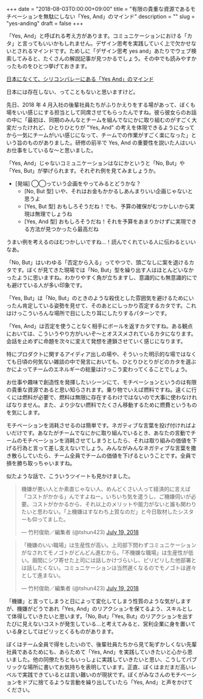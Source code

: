 +++
date = "2018-08-03T0:00:00+09:00"
title = "有限の貴重な資源であるモチベーションを無駄にしない「Yes, And」のマインド"
description = ""
slug = "yes-anding"
draft = false
+++

「Yes, And」と呼ばれる考え方があります。コミュニケーションにおける「カタ」と言ってもいいかもしれません。デザイン思考を実践していく上で欠かせないとされるマインドです。ためしに「デザイン思考 yes and」あたりでウェブ検索してみると、たくさんの解説記事が見つかるでしょう。その中でも読みやすかったものをひとつ挙げておきます。

<a href="https://forbesjapan.com/articles/detail/20928" title="日本になくて、シリコンバレーにある「Yes And」のマインド">日本になくて、シリコンバレーにある「Yes And」のマインド</a>

日本には存在しない、ってこともないと思いますけど。

先日、2018 年 4 月入社の後輩社員たちがふりかえりをする場があって、ぼくも場をいい感じにする担当として同席させてもらったんですね。彼ら彼女らのお話の中に「最初は、同期のみんなとチームを組んでなにかに取り組むのがすごく大変だったけれど、ひとりひとりが "Yes, And" の考えを体現できるようになってから一気にチームがいい感じになって、チームでの作業がすごく楽になった」という旨のものがありました。研修の前半で Yes, And の重要性を説いた人はいいお仕事をしているな〜と思いました。

「Yes, And」じゃないコミュニケーションはなにかというと「No, But」や「Yes, But」が挙げられます。それぞれ例を見てみましょうか。

- [発端] ◯◯っていう企画をやってみるとどうかな？
  - [No, But 型] いや、それはお金もかかるしあんまりいい企画じゃないと思うよ
  - [Yes, But 型] おもしろそうだね！でも、予算の確保がむつかしいから実現は無理でしょうね
  - [Yes, And 型] おもしろそうだね！それを予算をあまりかけずに実現できる方法が見つかったら最高だね

うまい例を考えるのはむつかしいですね…！読んでくれている人に伝わるといいなあ。

「No, But」はいわゆる「否定から入る」ってやつで、頭ごなしに案を退けるカタです。ぼくが見てきた現場では「No, But」型を繰り出す人はほとんどいなかったように思いますね。わかりやすく角が立ちますし、意識的にも無意識的にでも避けている人が多い印象です。

「Yes, But」は「No, But」のときのような殺伐とした雰囲気を避けるためにいったん肯定している姿勢を見せて、そのあとにしっかり否定するカタです。これはけっこういろんな場所で目にしたり耳にしたりするパターンです。

「Yes, And」は否定を使うことなく相手にボールを返すカタですね。ある観点においては、こういうやり方がいいぞ〜とオススメされているカタになります。会話を止めずに命題を次々に変えて発想を連鎖させていく感じになります。

特にプロダクトに関するアイディア出しの場や、そういった明示的な場ではなくても日頃の何気ない雑談の中で発言においても、ひとりひとりがどのカタを選ぶかによってチームのエネルギーの総量はけっこう変わってくることでしょう。

お仕事や趣味で創造性を発揮したいシーンにて、モチベーションというのは有限の貴重な資源であると思い知らされます。乗り物でいえば燃料ですね。遠くに行くには燃料が必要で、燃料は無限に存在するわけではないので大事に使わなければなりません。また、より少ない燃料でたくさん移動するために燃費というものを気にします。

モチベーションを消耗させるのは簡単です。ネガティブな言葉を投げ付ければよいだけです。あなたがチームでなにかに取り組んでいるとき、あなたの言動でチームのモチベーションを消耗させてしまうとしたら、それは取り組みの価値を下げる行為と言って差し支えないでしょう。みんながみんなネガティブな言葉を撒き散らしていたら、チーム全員でチームの価値を下げるということです。全員で損を勝ち取っちゃいますね。

似たような話で、こういうツイートも見かけました。

<blockquote class="twitter-tweet" data-lang="en"><p lang="ja" dir="ltr">機嫌が悪い人とか素直じゃない人、めんどくさい人って経済的に言えば「コストがかかる」んですよねー。いちいち気を遣うし、ご機嫌伺いが必要。コストがかかるから、それ以上のメリットや能力がないと誰も関わりたいと思わない。「上機嫌はすなわち上質なのだ」と今日取材したシスターも仰ってました。</p>&mdash; 竹村俊助／編集者 (@tshun423) <a href="https://twitter.com/tshun423/status/1019797057836498944?ref_src=twsrc%5Etfw">July 19, 2018</a></blockquote>

<blockquote class="twitter-tweet" data-conversation="none" data-lang="en"><p lang="ja" dir="ltr">「機嫌のいい職場」は生産性が高い。上司部下問わずコミュニケーションがなされてモノゴトがどんどん進むから。「不機嫌な職場」は生産性が低い。眉間にシワ寄せた上司には話しかけづらいし、ピリピリした他部署とは話したくない。コミュニケーションは当然遅くなるのでモノゴトは遅々として進まない。</p>&mdash; 竹村俊助／編集者 (@tshun423) <a href="https://twitter.com/tshun423/status/1019920998194278401?ref_src=twsrc%5Etfw">July 19, 2018</a></blockquote>

「機嫌」と言ってしまうと日によって変化してしまう性質のような気がしますが、機嫌がどうであれ「Yes, And」のリアクションを保てるよう、スキルとして体得していきたいと思います。「No, But」「Yes, But」のリアクションを出すたびに見えないコストが発生している…と考えてみると、営利企業に身を置いている身としてはピリッとくるものがあります。

ぼくはチーム全員で得をしたいので、後輩社員たちから見て恥ずかしくない先輩社員であるためにも、あらためて「Yes, And」を実践していきたいと心から思いました。他の同僚たちともいっしょに実践していきたいと思い、こうしてパブリックな場所に書いてお気持ちを表明しています。正直、ぼくはまだまだ高いレベルで実践できているとは言い難いのが現状です。ぼくがみなさんのモチベーションをドブに捨てるような言動を繰り出していたら「Yes, And」と声をかけてください。
